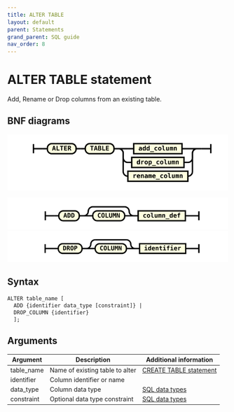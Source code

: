 ```yaml
---
title: ALTER TABLE
layout: default
parent: Statements
grand_parent: SQL guide
nav_order: 8
---
```


# ALTER TABLE statement

Add, Rename or Drop columns from an existing table.

## BNF diagrams

<!---NOTE: alter_table_stmt.svg IS WRONG:
* It omits table_name
* RENAME is not yet implemented so needs to be removed (see below)
The statement in the Syntax is correct and I've tested it-->
![expr](/assets/images/sql-guide/alter_table_stmt.svg)

<!--RENAME generates an error:
"query error: internal error (/builds/molecula/featurebase/sql3/planner/opaltertable.go:112) column rename is unimplemented"
Once it's implemented:
1. add RENAME back into the BNF diagram
2. add the following SQL to the Syntax (between ADD and DROP) once it's implemented:

RENAME COLUMN {column_name to column_name } |

3. Create an equivalent BNF diagram
-->

![expr](/assets/images/sql-guide/add_column.svg)
![expr](/assets/images/sql-guide/drop_column.svg)

## Syntax

```
ALTER table_name [
  ADD {identifier data_type [constraint]} |
  DROP_COLUMN {identifier}
  ];
```

## Arguments

| Argument | Description | Additional information |
|---|---|---|
| table_name | Name of existing table to alter | [CREATE TABLE statement](/docs/sql-guide/statements/statement-table-create) |
| identifier | Column identifier or name |
| data_type | Column data type | [SQL data types](/docs/sql-guide/data-types/data-types-home) |
| constraint | Optional data type constraint | [SQL data types](/docs/sql-guide/data-types/data-types-home) |

<!-- commenting out because the examples aren't great
## Examples

{% include /sql-guide/sql-eg-table-alter-statements.md %}
-->
